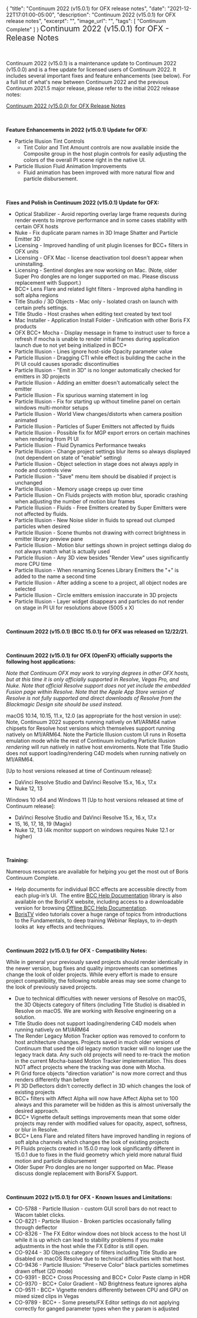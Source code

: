 {
  "title": "Continuum 2022 (v15.0.1) for OFX release notes",
  "date": "2021-12-22T17:01:00-05:00",
  "description": "Continuum 2022 (v15.0.1) for OFX release notes",
  "excerpt": "",
  "image_url": "",
  "tags": [
    "Continuum Complete"
  ]
}
<span style="color: rgb(40, 40, 40); font-size: 1.5em; word-spacing: 0.5px;">Continuum 2022 (v15.0.1) for OFX - Release Notes</span>

<span style="font-size: 1rem;"> </span>

Continuum 2022 (v15.0.1) is a maintenance update to Continuum 2022 (v15.0.0) and is a free update for licensed users of Continuum 2022.  It includes several important fixes and feature enhancements (see below).  For a full list of what's new between Continuum 2022 and the previous Continuum 2021.5 major release, please refer to the initial 2022 release notes:

[Continuum 2022 (v15.0.0) for OFX Release Notes](/release-notes/continuum-2022-v15.0.0-for-ofx-release-notes/)

<span style="font-size: 1rem;"> </span>

**Feature Enhancements in 2022 (v15.0.1) Update for OFX:**

* Particle Illusion Tint Controls
  * Tint Color and Tint Amount controls are now available inside the Composite group in the host plugin controls for easily adjusting the colors of the overall PI scene right in the native UI.
* Particle Illusion Fluid Animation Improvements
  * Fluid animation has been improved with more natural flow and particle disbursement.

<span style="font-size: 1rem;"> </span>

**Fixes and Polish in Continuum 2022 (v15.0.1) Update for OFX:**

* Optical Stabilizer - Avoid reporting overlay large frame requests during render events to improve performance and in some cases stability with certain OFX hosts
* Nuke - Fix duplicate param names in 3D Image Shatter and Particle Emitter 3D
* Licensing - Improved handling of unit plugin licenses for BCC+ filters in OFX units
* Licensing - OFX Mac - license deactivation tool doesn't appear when uninstalling.
* Licensing - Sentinel dongles are now working on Mac.  (Note, older Super Pro dongles are no longer supported on mac.  Please discuss replacement with Support.)
* BCC+ Lens Flare and related light filters - Improved alpha handling in soft alpha regions
* Title Studio / 3D Objects - Mac only - Isolated crash on launch with certain prefs settings.
* Title Studio - Host crashes when editing text created by text tool
* Mac Installer - Application Install Folder - Unification with other Boris FX products
* OFX BCC+ Mocha - Display message in frame to instruct user to force a refresh if mocha is unable to render initial frames during application launch due to not yet being initialized in BCC+
* Particle Illusion - Lines ignore host-side Opacity parameter value
* Particle Illusion - Dragging CTI while effect is building the cache in the PI UI could causes sporadic discontinuities
* Particle Illusion - "Emit in 3D" is no longer automatically checked for emitters in 3D projects
* Particle Illusion - Adding an emitter doesn't automatically select the emitter
* Particle Illusion - Fix spurious warning statement in log
* Particle Illusion - Fix for starting up without timeline panel on certain windows multi-monitor setups
* Particle Illusion - World View changes/distorts when camera position animated
* Particle Illusion - Particles of Super Emitters not affected by fluids
* Particle Illusion - Possible fix for MGP export errors on certain machines when rendering from PI UI
* Particle Illusion - Fluid Dynamics Performance tweaks
* Particle Illusion - Change project settings blur items so always displayed (not dependent on state of "enable" setting)
* Particle Illusion - Object selection in stage does not always apply in node and controls view
* Particle Illusion - "Save" menu item should be disabled if project is unchanged
* Particle Illusion - Memory usage creeps up over time
* Particle Illusion - On Fluids projects with motion blur, sporadic crashing when adjusting the number of motion blur frames
* Particle Illusion - Fluids - Free Emitters created by Super Emitters were not affected by fluids.
* Particle Illusion - New Noise slider in fluids to spread out clumped particles when desired
* Particle Illusion - Scene thumbs not drawing with correct brightness in emitter library preview pane
* Particle Illusion - Motion blur settings shown in project settings dialog do not always match what is actually used
* Particle Illusion - Any 3D view besides "Render View" uses significantly more CPU time
* Particle Illusion - When renaming Scenes Library Emitters the "+" is added to the name a second time
* Particle Illusion - After adding a scene to a project, all object nodes are selected
* Particle Illusion - Circle emitters emission inaccurate in 3D projects
* Particle Illusion - Layer widget disappears and particles do not render on stage in PI UI for resolutions above (5005 x X)

<span style="font-size: 1rem;"> </span>

**Continuum 2022 (v15.0.1) (BCC 15.0.1) for OFX was released on 12/22/21.**

<span style="font-size: 1rem;"> </span>

**Continuum 2022 (v15.0.1) for OFX (OpenFX) officially supports the following host applications:**

_Note that Continuum OFX may work to varying degrees in other OFX hosts, but at this time it is only officially supported in Resolve, Vegas Pro, and Nuke.  Note that official Resolve support does not yet include the embedded Fusion page within Resolve.  Note that the Apple App Store version of Resolve is not fully supported and direct downloads of Resolve from the Blackmagic Design site should be used instead._

macOS 10.14, 10.15, 11.x, 12.0  (as appropriate for the host version in use):    Note, Continuum 2022 supports running natively on M1/ARM64 native chipsets for Resolve host versions which themselves support running natively on M1/ARM64.  Note the Particle Illusion custom UI runs in Rosetta emulation mode while the rest of Continuum including Particle Illusion _rendering_ will run natively in native host enviroments.  Note that Title Studio does not support loading/rendering C4D models when running natively on M1/ARM64.

\[Up to host versions released at time of Continuum release\]:

* DaVinci Resolve Studio and DaVinci Resolve 15.x, 16.x, 17.x
* Nuke 12, 13

Windows 10 x64 and Windows 11 \[Up to host versions released at time of Continuum release\]:

* DaVinci Resolve Studio and DaVinci Resolve 15.x, 16.x, 17.x
* 15, 16, 17, 18, 19 (Magix)
* Nuke 12, 13 (4k monitor support on windows requires Nuke 12.1 or higher)

<span style="font-size: 1rem;"> </span>

**Training:**

Numerous resources are available for helping you get the most out of Boris Continuum Complete.

* Help documents for individual BCC effects are accessible directly from each plug-in’s UI.  The entire [BCC Help Documentation](/documentation/continuum/bcc-user-guide/ "BCC Help Documentation") library is also available on the BorisFX website, including access to a downloadable version for browsing [Offline BCC Help Documentation](https://cdn.borisfx.com/borisfx/store/BCC2019Documentation.zip "Offline Downloadable BCC Help Documentation").
* [BorisTV](/videos/) video tutorials cover a huge range of topics from introductions to the Fundamentals, to deep training Webinar Replays, to in-depth looks at  key effects and techniques.

<span style="font-size: 1rem;"> </span>

**Continuum 2022 (v15.0.1) for OFX - Compatibility Notes:**

While in general your previously saved projects should render identically in the newer version, bug fixes and quality improvements can sometimes change the look of older projects. While every effort is made to ensure project compatibility, the following notable areas may see some change to the look of previously saved projects.

* Due to technical difficulties with newer versions of Resolve on macOS, the 3D Objects category of filters (including Title Studio) is disabled in Resolve on macOS.  We are working with Resolve engineering on a solution.
* Title Studio does not support loading/rendering C4D models when running natively on M1/ARM64
* The Render Legacy Motion Tracker option was removed to conform to host architecture changes.  Projects saved in much older versions of Continuum that used the old legacy motion tracker will no longer use the legacy track data.  Any such old projects will need to re-track the motion in the current Mocha-based Motion Tracker implementation.  This does NOT affect projects where the tracking was done with Mocha.
* PI Grid force objects "direction variation" is now more correct and thus renders differently than before
* PI 3D Deflectors didn't correctly deflect in 3D which changes the look of existing projects
* BCC+ filters with Affect Alpha will now have Affect Alpha set to 100 always and this parameter will be hidden as this is almost universally the desired approach.
* BCC+ Vignette default settings improvements mean that some older projects may render with modified values for opacity, aspect, softness, or blur in Resolve.
* BCC+ Lens Flare and related filters have improved handling in regions of soft alpha channels which changes the look of existing projects
* PI Fluids projects created in 15.0.0 may look significantly different in 15.0.1 due to fixes in the fluid geometry which yield more natural fluid motion and particle disbursement
* Older Super Pro dongles are no longer supported on Mac.  Please discuss dongle replacement with BorisFX Support.

<span style="font-size: 1rem;"> </span>

**Continuum 2022 (v15.0.1) for OFX - Known Issues and Limitations:**

* CO-5788 - Particle Illusion - custom GUI scroll bars do not react to Wacom tablet clicks.
* CO-8221 - Particle Illusion - Broken particles occasionally falling through deflector
* CO-8326 - The FX Editor window does not block access to the host UI while it is up which can lead to stability problems if you make adjustments in the host while the FX Editor is still open.
* CO-9244 - 3D Objects category of filters including Title Studio are disabled on macOS Resolve due to technical difficulties with that host.
* CO-9436 - Particle Illusion: "Preserve Color" black particles sometimes drawn offset (2D mode)
* CO-9391 - BCC+ Cross Processing and BCC+ Color Paste clamp in HDR
* CO-9370 - BCC+ Color Gradient - ND Brightness feature ignores alpha
* CO-9511 - BCC+ Vignette renders differently between CPU and GPU on mixed sized clips in Vegas
* CO-9789 - BCC+ - Some presets/FX Editor settings do not applying correctly for ganged parameter types when the y param is adjusted

<div id="ext-gen9245"> </div>